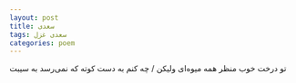 ```yaml
---
layout: post
title: سعدی
tags: سعدی غزل
categories: poem
---
```


تو درخت خوب منظر همه میوه‌ای ولیکن / چه کنم به دست کوته که نمی‌رسد به سیبت